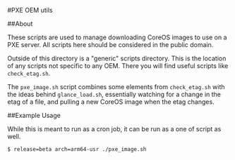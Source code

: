 #PXE OEM utils

##About

These scripts are used to manage downloading CoreOS images to use
on a PXE server. All scripts here should be considered in the public domain.

Outside of this directory is a "generic" scripts directory.  This is the
location of any scripts not specific to any OEM.  There you will find useful
scripts like `check_etag.sh`.

The `pxe_image.sh` script combines some elements from `check_etag.sh` with
the ideas behind `glance_load.sh`, essentially watching for a change in
the etag of a file, and pulling a new CoreOS image when the etag changes.

##Example Usage

While this is meant to run as a cron job, it can be run as a one of script as well.

```
$ release=beta arch=arm64-usr ./pxe_image.sh
```
